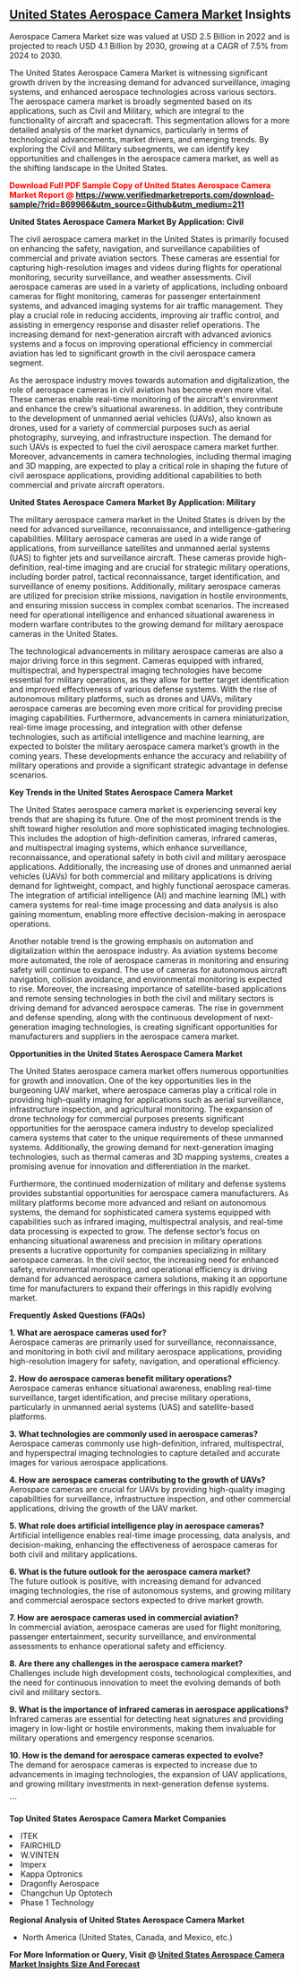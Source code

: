 <h2><a href="https://www.verifiedmarketreports.com/download-sample/?rid=869966&amp;utm_source=Github&amp;utm_medium=211" target="_blank">United States Aerospace Camera Market</a> Insights</h2><p>Aerospace Camera Market size was valued at USD 2.5 Billion in 2022 and is projected to reach USD 4.1 Billion by 2030, growing at a CAGR of 7.5% from 2024 to 2030.</p><p><p>The United States Aerospace Camera Market is witnessing significant growth driven by the increasing demand for advanced surveillance, imaging systems, and enhanced aerospace technologies across various sectors. The aerospace camera market is broadly segmented based on its applications, such as Civil and Military, which are integral to the functionality of aircraft and spacecraft. This segmentation allows for a more detailed analysis of the market dynamics, particularly in terms of technological advancements, market drivers, and emerging trends. By exploring the Civil and Military subsegments, we can identify key opportunities and challenges in the aerospace camera market, as well as the shifting landscape in the United States.</p><p><strong><p><span class=""><span style="color: #ff0000;"><strong>Download Full PDF Sample Copy of United States Aerospace Camera Market Report</strong> @ </span><a href="https://www.verifiedmarketreports.com/download-sample/?rid=869966&amp;utm_source=Github&amp;utm_medium=211" target="_blank">https://www.verifiedmarketreports.com/download-sample/?rid=869966&amp;utm_source=Github&amp;utm_medium=211</a></span></p></strong></p><p><strong>United States Aerospace Camera Market By Application: Civil</strong></p><p>The civil aerospace camera market in the United States is primarily focused on enhancing the safety, navigation, and surveillance capabilities of commercial and private aviation sectors. These cameras are essential for capturing high-resolution images and videos during flights for operational monitoring, security surveillance, and weather assessments. Civil aerospace cameras are used in a variety of applications, including onboard cameras for flight monitoring, cameras for passenger entertainment systems, and advanced imaging systems for air traffic management. They play a crucial role in reducing accidents, improving air traffic control, and assisting in emergency response and disaster relief operations. The increasing demand for next-generation aircraft with advanced avionics systems and a focus on improving operational efficiency in commercial aviation has led to significant growth in the civil aerospace camera segment.</p><p>As the aerospace industry moves towards automation and digitalization, the role of aerospace cameras in civil aviation has become even more vital. These cameras enable real-time monitoring of the aircraft's environment and enhance the crew’s situational awareness. In addition, they contribute to the development of unmanned aerial vehicles (UAVs), also known as drones, used for a variety of commercial purposes such as aerial photography, surveying, and infrastructure inspection. The demand for such UAVs is expected to fuel the civil aerospace camera market further. Moreover, advancements in camera technologies, including thermal imaging and 3D mapping, are expected to play a critical role in shaping the future of civil aerospace applications, providing additional capabilities to both commercial and private aircraft operators.</p><p><strong>United States Aerospace Camera Market By Application: Military</strong></p><p>The military aerospace camera market in the United States is driven by the need for advanced surveillance, reconnaissance, and intelligence-gathering capabilities. Military aerospace cameras are used in a wide range of applications, from surveillance satellites and unmanned aerial systems (UAS) to fighter jets and surveillance aircraft. These cameras provide high-definition, real-time imaging and are crucial for strategic military operations, including border patrol, tactical reconnaissance, target identification, and surveillance of enemy positions. Additionally, military aerospace cameras are utilized for precision strike missions, navigation in hostile environments, and ensuring mission success in complex combat scenarios. The increased need for operational intelligence and enhanced situational awareness in modern warfare contributes to the growing demand for military aerospace cameras in the United States.</p><p>The technological advancements in military aerospace cameras are also a major driving force in this segment. Cameras equipped with infrared, multispectral, and hyperspectral imaging technologies have become essential for military operations, as they allow for better target identification and improved effectiveness of various defense systems. With the rise of autonomous military platforms, such as drones and UAVs, military aerospace cameras are becoming even more critical for providing precise imaging capabilities. Furthermore, advancements in camera miniaturization, real-time image processing, and integration with other defense technologies, such as artificial intelligence and machine learning, are expected to bolster the military aerospace camera market’s growth in the coming years. These developments enhance the accuracy and reliability of military operations and provide a significant strategic advantage in defense scenarios.</p><p><strong>Key Trends in the United States Aerospace Camera Market</strong></p><p>The United States aerospace camera market is experiencing several key trends that are shaping its future. One of the most prominent trends is the shift toward higher resolution and more sophisticated imaging technologies. This includes the adoption of high-definition cameras, infrared cameras, and multispectral imaging systems, which enhance surveillance, reconnaissance, and operational safety in both civil and military aerospace applications. Additionally, the increasing use of drones and unmanned aerial vehicles (UAVs) for both commercial and military applications is driving demand for lightweight, compact, and highly functional aerospace cameras. The integration of artificial intelligence (AI) and machine learning (ML) with camera systems for real-time image processing and data analysis is also gaining momentum, enabling more effective decision-making in aerospace operations.</p><p>Another notable trend is the growing emphasis on automation and digitalization within the aerospace industry. As aviation systems become more automated, the role of aerospace cameras in monitoring and ensuring safety will continue to expand. The use of cameras for autonomous aircraft navigation, collision avoidance, and environmental monitoring is expected to rise. Moreover, the increasing importance of satellite-based applications and remote sensing technologies in both the civil and military sectors is driving demand for advanced aerospace cameras. The rise in government and defense spending, along with the continuous development of next-generation imaging technologies, is creating significant opportunities for manufacturers and suppliers in the aerospace camera market.</p><p><strong>Opportunities in the United States Aerospace Camera Market</strong></p><p>The United States aerospace camera market offers numerous opportunities for growth and innovation. One of the key opportunities lies in the burgeoning UAV market, where aerospace cameras play a critical role in providing high-quality imaging for applications such as aerial surveillance, infrastructure inspection, and agricultural monitoring. The expansion of drone technology for commercial purposes presents significant opportunities for the aerospace camera industry to develop specialized camera systems that cater to the unique requirements of these unmanned systems. Additionally, the growing demand for next-generation imaging technologies, such as thermal cameras and 3D mapping systems, creates a promising avenue for innovation and differentiation in the market.</p><p>Furthermore, the continued modernization of military and defense systems provides substantial opportunities for aerospace camera manufacturers. As military platforms become more advanced and reliant on autonomous systems, the demand for sophisticated camera systems equipped with capabilities such as infrared imaging, multispectral analysis, and real-time data processing is expected to grow. The defense sector’s focus on enhancing situational awareness and precision in military operations presents a lucrative opportunity for companies specializing in military aerospace cameras. In the civil sector, the increasing need for enhanced safety, environmental monitoring, and operational efficiency is driving demand for advanced aerospace camera solutions, making it an opportune time for manufacturers to expand their offerings in this rapidly evolving market.</p><p><strong>Frequently Asked Questions (FAQs)</strong></p><p><strong>1. What are aerospace cameras used for?</strong><br>Aerospace cameras are primarily used for surveillance, reconnaissance, and monitoring in both civil and military aerospace applications, providing high-resolution imagery for safety, navigation, and operational efficiency.</p><p><strong>2. How do aerospace cameras benefit military operations?</strong><br>Aerospace cameras enhance situational awareness, enabling real-time surveillance, target identification, and precise military operations, particularly in unmanned aerial systems (UAS) and satellite-based platforms.</p><p><strong>3. What technologies are commonly used in aerospace cameras?</strong><br>Aerospace cameras commonly use high-definition, infrared, multispectral, and hyperspectral imaging technologies to capture detailed and accurate images for various aerospace applications.</p><p><strong>4. How are aerospace cameras contributing to the growth of UAVs?</strong><br>Aerospace cameras are crucial for UAVs by providing high-quality imaging capabilities for surveillance, infrastructure inspection, and other commercial applications, driving the growth of the UAV market.</p><p><strong>5. What role does artificial intelligence play in aerospace cameras?</strong><br>Artificial intelligence enables real-time image processing, data analysis, and decision-making, enhancing the effectiveness of aerospace cameras for both civil and military applications.</p><p><strong>6. What is the future outlook for the aerospace camera market?</strong><br>The future outlook is positive, with increasing demand for advanced imaging technologies, the rise of autonomous systems, and growing military and commercial aerospace sectors expected to drive market growth.</p><p><strong>7. How are aerospace cameras used in commercial aviation?</strong><br>In commercial aviation, aerospace cameras are used for flight monitoring, passenger entertainment, security surveillance, and environmental assessments to enhance operational safety and efficiency.</p><p><strong>8. Are there any challenges in the aerospace camera market?</strong><br>Challenges include high development costs, technological complexities, and the need for continuous innovation to meet the evolving demands of both civil and military sectors.</p><p><strong>9. What is the importance of infrared cameras in aerospace applications?</strong><br>Infrared cameras are essential for detecting heat signatures and providing imagery in low-light or hostile environments, making them invaluable for military operations and emergency response scenarios.</p><p><strong>10. How is the demand for aerospace cameras expected to evolve?</strong><br>The demand for aerospace cameras is expected to increase due to advancements in imaging technologies, the expansion of UAV applications, and growing military investments in next-generation defense systems.</p>```</p><p><strong>Top United States Aerospace Camera Market Companies</strong></p><div data-test-id=""><p><li>ITEK</li><li> FAIRCHILD</li><li> W.VINTEN</li><li> Imperx</li><li> Kappa Optronics</li><li> Dragonfly Aerospace</li><li> Changchun Up Optotech</li><li> Phase 1 Technology</li></p><div><strong>Regional Analysis of&nbsp;United States Aerospace Camera Market</strong></div><ul><li dir="ltr"><p dir="ltr">North America&nbsp;(United States, Canada, and Mexico, etc.)</p></li></ul><p><strong>For More Information or Query, Visit @&nbsp;</strong><strong><a href="https://www.verifiedmarketreports.com/product/aerospace-camera-market/?utm_source=Github&amp;utm_medium=211" target="_blank">United States Aerospace Camera Market Insights Size And Forecast</a></strong></p></div>
